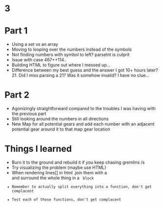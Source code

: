 # 3

# Part 1

- Using a set vs an array
- Moving to looping over the numbers instead of the symbols
- Not finding numbers with symbol to left? parseInt is culprit
- Issue with case 467++114..
- Building HTML to figure out where I messed up...
- Difference between my best guess and the answer I got 10+ hours later? 21. Did I miss parsing a 21? Was it somehow invalid? I have no clue...

# Part 2

- Agonizingly straightforward compared to the troubles I was having with the previous part
- Still looking around the numbers in all directions
- New Map for all potential gears and add each number with an adjacent potential gear around it to that map gear location

# Things I learned

- Burn it to the ground and rebuild it if you keep chasing gremlins /s
- Try visualizing the problem (maybe use HTML)
- When rendering lines[] in html .join them with a <br/> and surround the whole thing in a <code> block
- Remember to actually split everything into a function, don't get complacent
- Test each of those functions, don't get complacent
